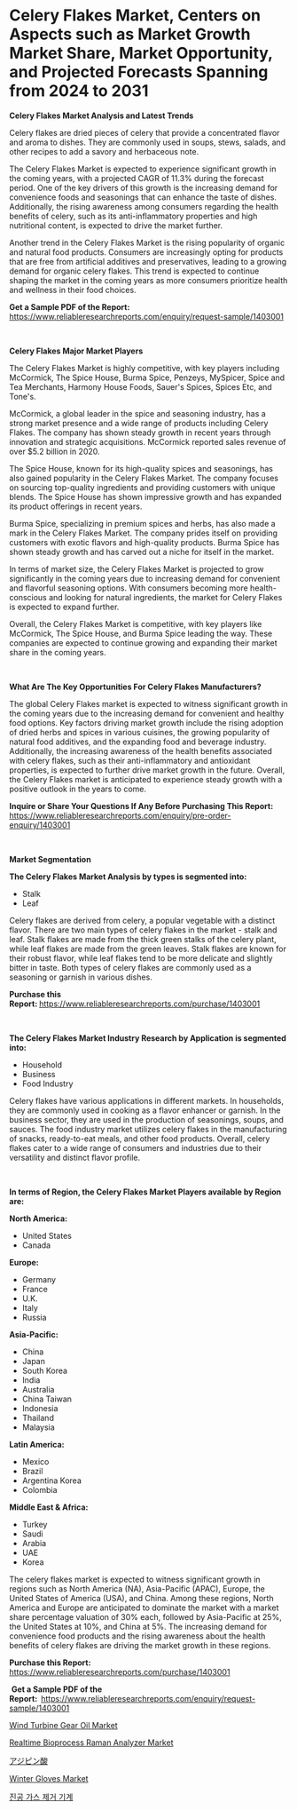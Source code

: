 <p><h1>Celery Flakes Market, Centers on Aspects such as Market Growth Market Share, Market Opportunity, and Projected Forecasts Spanning from 2024 to 2031</h1></p><p><strong>Celery Flakes Market Analysis and Latest Trends</strong></p>
<p><p>Celery flakes are dried pieces of celery that provide a concentrated flavor and aroma to dishes. They are commonly used in soups, stews, salads, and other recipes to add a savory and herbaceous note.</p><p>The Celery Flakes Market is expected to experience significant growth in the coming years, with a projected CAGR of 11.3% during the forecast period. One of the key drivers of this growth is the increasing demand for convenience foods and seasonings that can enhance the taste of dishes. Additionally, the rising awareness among consumers regarding the health benefits of celery, such as its anti-inflammatory properties and high nutritional content, is expected to drive the market further.</p><p>Another trend in the Celery Flakes Market is the rising popularity of organic and natural food products. Consumers are increasingly opting for products that are free from artificial additives and preservatives, leading to a growing demand for organic celery flakes. This trend is expected to continue shaping the market in the coming years as more consumers prioritize health and wellness in their food choices.</p></p>
<p><strong>Get a Sample PDF of the Report:&nbsp;</strong> <a href="https://www.reliableresearchreports.com/enquiry/request-sample/1403001">https://www.reliableresearchreports.com/enquiry/request-sample/1403001</a></p>
<p>&nbsp;</p>
<p><strong>Celery Flakes Major Market Players</strong></p>
<p><p>The Celery Flakes Market is highly competitive, with key players including McCormick, The Spice House, Burma Spice, Penzeys, MySpicer, Spice and Tea Merchants, Harmony House Foods, Sauer's Spices, Spices Etc, and Tone's. </p><p>McCormick, a global leader in the spice and seasoning industry, has a strong market presence and a wide range of products including Celery Flakes. The company has shown steady growth in recent years through innovation and strategic acquisitions. McCormick reported sales revenue of over $5.2 billion in 2020.</p><p>The Spice House, known for its high-quality spices and seasonings, has also gained popularity in the Celery Flakes Market. The company focuses on sourcing top-quality ingredients and providing customers with unique blends. The Spice House has shown impressive growth and has expanded its product offerings in recent years.</p><p>Burma Spice, specializing in premium spices and herbs, has also made a mark in the Celery Flakes Market. The company prides itself on providing customers with exotic flavors and high-quality products. Burma Spice has shown steady growth and has carved out a niche for itself in the market.</p><p>In terms of market size, the Celery Flakes Market is projected to grow significantly in the coming years due to increasing demand for convenient and flavorful seasoning options. With consumers becoming more health-conscious and looking for natural ingredients, the market for Celery Flakes is expected to expand further.</p><p>Overall, the Celery Flakes Market is competitive, with key players like McCormick, The Spice House, and Burma Spice leading the way. These companies are expected to continue growing and expanding their market share in the coming years.</p></p>
<p>&nbsp;</p>
<p><strong>What Are The Key Opportunities For Celery Flakes Manufacturers?</strong></p>
<p><p>The global Celery Flakes market is expected to witness significant growth in the coming years due to the increasing demand for convenient and healthy food options. Key factors driving market growth include the rising adoption of dried herbs and spices in various cuisines, the growing popularity of natural food additives, and the expanding food and beverage industry. Additionally, the increasing awareness of the health benefits associated with celery flakes, such as their anti-inflammatory and antioxidant properties, is expected to further drive market growth in the future. Overall, the Celery Flakes market is anticipated to experience steady growth with a positive outlook in the years to come.</p></p>
<p><strong>Inquire or Share Your Questions If Any Before Purchasing This Report:</strong> <a href="https://www.reliableresearchreports.com/enquiry/pre-order-enquiry/1403001">https://www.reliableresearchreports.com/enquiry/pre-order-enquiry/1403001</a></p>
<p>&nbsp;</p>
<p><strong>Market Segmentation</strong></p>
<p><strong>The Celery Flakes Market Analysis by types is segmented into:</strong></p>
<p><ul><li>Stalk</li><li>Leaf</li></ul></p>
<p><p>Celery flakes are derived from celery, a popular vegetable with a distinct flavor. There are two main types of celery flakes in the market - stalk and leaf. Stalk flakes are made from the thick green stalks of the celery plant, while leaf flakes are made from the green leaves. Stalk flakes are known for their robust flavor, while leaf flakes tend to be more delicate and slightly bitter in taste. Both types of celery flakes are commonly used as a seasoning or garnish in various dishes.</p></p>
<p><strong>Purchase this Report:&nbsp;</strong><a href="https://www.reliableresearchreports.com/purchase/1403001">https://www.reliableresearchreports.com/purchase/1403001</a></p>
<p>&nbsp;</p>
<p><strong>The Celery Flakes Market Industry Research by Application is segmented into:</strong></p>
<p><ul><li>Household</li><li>Business</li><li>Food Industry</li></ul></p>
<p><p>Celery flakes have various applications in different markets. In households, they are commonly used in cooking as a flavor enhancer or garnish. In the business sector, they are used in the production of seasonings, soups, and sauces. The food industry market utilizes celery flakes in the manufacturing of snacks, ready-to-eat meals, and other food products. Overall, celery flakes cater to a wide range of consumers and industries due to their versatility and distinct flavor profile.</p></p>
<p>&nbsp;</p>
<p><strong>In terms of Region, the Celery Flakes Market Players available by Region are:</strong></p>
<p>
    <p> <strong> North America: </strong>
        <ul>
            <li>United States</li>
            <li>Canada</li>
        </ul>
        </p> 
    <p> <strong> Europe: </strong>
        <ul>
            <li>Germany</li>
            <li>France</li>
            <li>U.K.</li>
            <li>Italy</li>
            <li>Russia</li>
        </ul>
        </p> 
    <p> <strong> Asia-Pacific: </strong>
        <ul>
            <li>China</li>
            <li>Japan</li>
            <li>South Korea</li>
            <li>India</li>
            <li>Australia</li>
            <li>China Taiwan</li>
            <li>Indonesia</li>
            <li>Thailand</li>
            <li>Malaysia</li>
        </ul>
        </p> 
    <p> <strong> Latin America: </strong>
        <ul>
            <li>Mexico</li>
            <li>Brazil</li>
            <li>Argentina Korea</li>
            <li>Colombia</li>
        </ul>
        </p> 
    <p> <strong> Middle East & Africa: </strong>
        <ul>
            <li>Turkey</li>
            <li>Saudi</li>
            <li>Arabia</li>
            <li>UAE</li>
            <li>Korea</li>
        </ul>
    </p>
    </p>
<p><p>The celery flakes market is expected to witness significant growth in regions such as North America (NA), Asia-Pacific (APAC), Europe, the United States of America (USA), and China. Among these regions, North America and Europe are anticipated to dominate the market with a market share percentage valuation of 30% each, followed by Asia-Pacific at 25%, the United States at 10%, and China at 5%. The increasing demand for convenience food products and the rising awareness about the health benefits of celery flakes are driving the market growth in these regions.</p></p>
<p><strong>Purchase this Report: </strong><a href="https://www.reliableresearchreports.com/purchase/1403001">https://www.reliableresearchreports.com/purchase/1403001</a></p>
<p>&nbsp;<strong>Get a Sample PDF of the Report:&nbsp;&nbsp;</strong><a href="https://www.reliableresearchreports.com/enquiry/request-sample/1403001">https://www.reliableresearchreports.com/enquiry/request-sample/1403001</a></p>
<p><strong></strong></p>
<p><p><a href="https://view.publitas.com/reportprime-1/global-wind-turbine-gear-oil-market-size-and-market-trends-insights-and-projections-from-2024-to-2031/">Wind Turbine Gear Oil Market</a></p><p><a href="https://github.com/Chiragrp22/Market-Research-Report-List-3/blob/main/realtime-bioprocess-raman-analyzer-market.md">Realtime Bioprocess Raman Analyzer Market</a></p><p><a href="https://medium.com/@one-cool-chick/%E3%82%A2%E3%82%B8%E3%83%94%E3%83%B3%E9%85%B8%E5%B8%82%E5%A0%B4%E3%81%AF-%E5%B8%82%E5%A0%B4%E3%82%B7%E3%82%A7%E3%82%A2-%E5%B8%82%E5%A0%B4%E5%8B%95%E5%90%91-%E5%B8%82%E5%A0%B4%E6%88%90%E9%95%B7%E3%81%AB%E9%96%A2%E3%81%99%E3%82%8B%E6%83%85%E5%A0%B1%E3%82%92%E6%8F%90%E4%BE%9B%E3%81%97%E3%81%A6%E3%81%84%E3%81%BE%E3%81%99-4b298b63305f">アジピン酸</a></p><p><a href="https://noble-drawer-34c.notion.site/Winter-Gloves-Market-Provides-a-Comprehensive-Analysis-Including-a-Macro-Overview-of-the-Market-as-w-6b7fbd21791845a7ad26b7cb7d672d1a">Winter Gloves Market</a></p><p><a href="https://medium.com/@cgj978890309/%EC%A7%84%EA%B3%B5%ED%83%88%EA%B8%B0%EA%B8%B0-%EC%8B%9C%EC%9E%A5-%EA%B7%9C%EB%AA%A8%EB%8A%94-%EA%B8%80%EB%A1%9C%EB%B2%8C-%EC%82%B0%EC%97%85%EC%97%90%EC%84%9C-%EC%B5%9C%EA%B3%A0%EC%9D%98-%EB%A7%88%EC%BC%80%ED%8C%85-%EC%B1%84%EB%84%90%EC%9D%84-%EB%B3%B4%EC%97%AC%EC%A4%8D%EB%8B%88%EB%8B%A4-66ddbf9a2556">진공 가스 제거 기계</a></p></p>